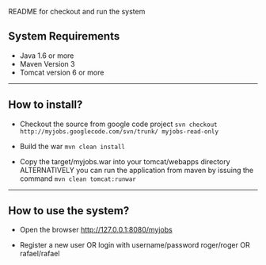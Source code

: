README for checkout and run the system

## System Requirements ##

  * Java 1.6 or more
  * Maven Version 3
  * Tomcat version 6 or more


---


## How to install? ##
  * Checkout the source from google code project
` svn checkout http://myjobs.googlecode.com/svn/trunk/ myjobs-read-only `

  * Build the war
` mvn clean install `

  * Copy the target/myjobs.war into your tomcat/webapps directory
ALTERNATIVELY you can run the application from maven by issuing the command
` mvn clean tomcat:runwar `


---


## How to use the system? ##

  * Open the browser
http://127.0.0.1:8080/myjobs

  * Register a new user OR login with username/password roger/roger OR rafael/rafael